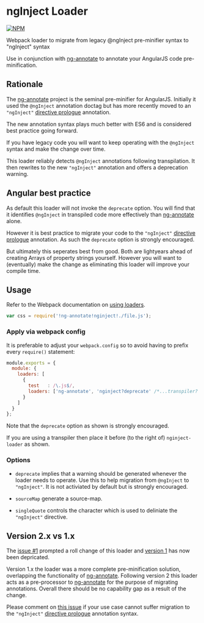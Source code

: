 # ngInject Loader

[![NPM](https://nodei.co/npm/nginject-loader.png)](http://github.com/bholloway/nginject-loader)

Webpack loader to migrate from legacy @ngInject pre-minifier syntax to "ngInject" syntax

Use in conjunction with [ng-annotate](https://www.npmjs.com/package/ng-annotate-loader) to annotate your AngularJS code pre-minification.

## Rationale

The [ng-annotate](https://github.com/olov/ng-annotate) project is the seminal pre-minifier for AngularJS. Initially it used the `@ngInject` annotation doctag but has more recently moved to an `"ngInject"` [directive prologue](https://github.com/olov/ng-annotate#es6-and-typescript-support) annotation.

The new annotation syntax plays much better with ES6 and is considered best practice going forward.

If you have legacy code you will want to keep operating with the `@ngInject` syntax and make the change over time.

This loader reliably detects `@ngInject` annotations following transpilation. It then rewrites to the new `"ngInject"` annotation and offers a deprecation warning.

## Angular best practice

As default this loader will not invoke the `deprecate` option. You will find that it identifies `@ngInject` in transpiled code more effectively than [ng-annotate](https://github.com/olov/ng-annotate) alone.

However it is best practice to migrate your code to the `"ngInject"` [directive prologue](https://github.com/olov/ng-annotate#es6-and-typescript-support) annotation. As such the `deprecate` option is strongly encouraged.

But ultimately this seperates best from good. Both are lightyears ahead of creating Arrays of property strings yourself. However you will want to (eventually) make the change as eliminating this loader will improve your compile time.

## Usage

Refer to the Webpack documentation on [using loaders](http://webpack.github.io/docs/using-loaders.html).

``` javascript
var css = require('!ng-annotate!nginject!./file.js');
```

### Apply via webpack config

It is preferable to adjust your `webpack.config` so to avoid having to prefix every `require()` statement:

``` javascript
module.exports = {
  module: {
    loaders: [
      {
        test   : /\.js$/,
        loaders: ['ng-annotate', 'nginject?deprecate' /*...transpiler? */]
      }
    ]
  }
};
```

Note that the `deprecate` option as shown is strongly encouraged.

If you are using a transpiler then place it before (to the right of) `nginject-loader` as shown.

### Options

* `deprecate` implies that a warning should be generated whenever the loader needs to operate. Use this to help migration from `@ngInject` to `"ngInject"`. It is not activiated by default but is strongly encouraged.

* `sourceMap` generate a source-map.

* `singleQuote` controls the character which is used to deliniate the `"ngInject"` directive.


## Version 2.x vs 1.x
 
The [issue #1](https://github.com/bholloway/nginject-loader/issues/1) prompted a roll change of this loader and [version 1](https://github.com/bholloway/nginject-loader/releases/tag/1.0.0) has now been depricated.

Version 1.x the loader was a more complete pre-minification solution, overlapping the functionality of [ng-annotate](https://www.npmjs.com/package/ng-annotate-loader). Following version 2 this loader acts as a pre-processor to [ng-annotate](https://www.npmjs.com/package/ng-annotate-loader) for the purpose of migrating annotations. Overall there should be no capability gap as a result of the change.

Please comment on [this issue](https://github.com/bholloway/nginject-loader/issues/2) if your use case cannot suffer migration to the `"ngInject"` [directive prologue](https://github.com/olov/ng-annotate#es6-and-typescript-support) annotation syntax.